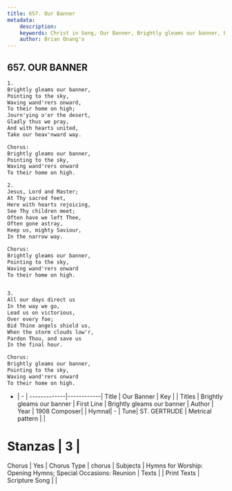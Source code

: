 ```yaml
---
title: 657. Our Banner
metadata:
    description: 
    keywords: Christ in Song, Our Banner, Brightly gleams our banner, Brightly gleams our banner
    author: Brian Onang'o
---
```



## 657. OUR BANNER

```txt
1.
Brightly gleams our banner,
Pointing to the sky,
Waving wand'rers onward,
To their home on high;
Journ'ying o'er the desert,
Gladly thus we pray,
And with hearts united,
Take our heav'nward way.

Chorus:
Brightly gleams our banner,
Pointing to the sky,
Waving wand'rers onward
To their home on high.

2.
Jesus, Lord and Master;
At Thy sacred feet,
Here with hearts rejoicing,
See Thy children meet;
Often have we left Thee,
Often gone astray,
Keep us, mighty Saviour,
In the narrow way. 

Chorus:
Brightly gleams our banner,
Pointing to the sky,
Waving wand'rers onward
To their home on high.


3.
All our days direct us
In the way we go,
Lead us on victorious,
Over every foe;
Bid Thine angels shield us,
When the storm clouds low'r,
Pardon Thou, and save us
In the final hour. 

Chorus:
Brightly gleams our banner,
Pointing to the sky,
Waving wand'rers onward
To their home on high.

```

- |   -  |
-------------|------------|
Title | Our Banner |
Key |  |
Titles | Brightly gleams our banner |
First Line | Brightly gleams our banner |
Author | 
Year | 1908
Composer|  |
Hymnal|  - |
Tune| ST. GERTRUDE |
Metrical pattern | |
# Stanzas | 3 |
Chorus | Yes |
Chorus Type | chorus |
Subjects | Hymns for Worship: Opening Hymns; Special Occasions: Reunion |
Texts |  |
Print Texts | 
Scripture Song |  |
  
